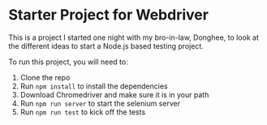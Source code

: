 # Starter Project for Webdriver
This is a project I started one night with my bro-in-law, Donghee, to look
at the different ideas to start a Node.js based testing project. 

To run this project, you will need to:
1. Clone the repo
2. Run `npm install` to install the dependencies
3. Download Chromedriver and make sure it is in your path
4. Run `npm run server` to start the selenium server
5. Run `npm run test` to kick off the tests
